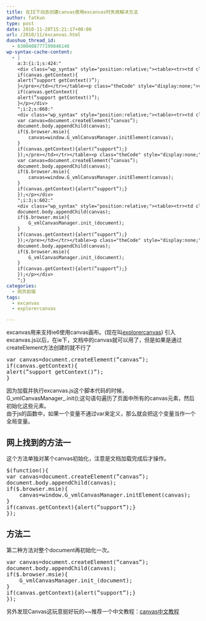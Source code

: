 ```yaml
---
title: 在IE下动态创建canvas使用excanvas时失效解决方法
author: fatkun
type: post
date: 2010-11-20T15:21:17+00:00
url: /2010/11/excanvas.html
duoshuo_thread_id:
  - 6300408777199846146
wp-syntax-cache-content:
  - |
    a:3:{i:1;s:424:"
    <div class="wp_syntax" style="position:relative;"><table><tr><td class="code"><pre class="js" style="font-family:monospace;">var canvas=document.createElement(”canvas”);
    if(canvas.getContext){
    alert(”support getContext()”);
    }</pre></td></tr></table><p class="theCode" style="display:none;">var canvas=document.createElement(”canvas”);
    if(canvas.getContext){
    alert(”support getContext()”);
    }</p></div>
    ";i:2;s:668:"
    <div class="wp_syntax" style="position:relative;"><table><tr><td class="code"><pre class="js" style="font-family:monospace;">$(function(){
    var canvas=document.createElement(”canvas”);
    document.body.appendChild(canvas);
    if($.browser.msie){
        canvas=window.G_vmlCanvasManager.initElement(canvas);
    }
    if(canvas.getContext){alert(”support”);}
    });</pre></td></tr></table><p class="theCode" style="display:none;">$(function(){
    var canvas=document.createElement(”canvas”);
    document.body.appendChild(canvas);
    if($.browser.msie){
        canvas=window.G_vmlCanvasManager.initElement(canvas);
    }
    if(canvas.getContext){alert(”support”);}
    });</p></div>
    ";i:3;s:602:"
    <div class="wp_syntax" style="position:relative;"><table><tr><td class="code"><pre class="js" style="font-family:monospace;">var canvas=document.createElement(”canvas”);
    document.body.appendChild(canvas);
    if($.browser.msie){
        G_vmlCanvasManager.init_(document);
    }
    if(canvas.getContext){alert(”support”);}
    });</pre></td></tr></table><p class="theCode" style="display:none;">var canvas=document.createElement(”canvas”);
    document.body.appendChild(canvas);
    if($.browser.msie){
        G_vmlCanvasManager.init_(document);
    }
    if(canvas.getContext){alert(”support”);}
    });</p></div>
    ";}
categories:
  - 网页前端
tags:
  - excanvas
  - explorercanvas

---
```

excanvas用来支持ie6使用canvas画布。(现在叫[explorercanvas][1])
引入excanvas.js以后，在ie下，文档中的canvas就可以用了，但是如果是通过createElement方法创建的就不行了
<pre escaped="true" lang="js">var canvas=document.createElement(”canvas”);
if(canvas.getContext){
alert(”support getContext()”);
}</pre>
因为加载并执行excanvas.js这个脚本代码的时候，G\_vmlCanvasManager\_.init();这句语句遍历了页面中所有的canvas元素，然后初始化这些元素。  
由于js的函数中，如果一个变量不通过var来定义，那么就会把这个变量当作一个全局变量。
## 网上找到的方法一

这个方法单独对某个canvas初始化，注意是文档加载完成后才操作。
<pre escaped="true" lang="js">$(function(){
var canvas=document.createElement(”canvas”);
document.body.appendChild(canvas);
if($.browser.msie){
    canvas=window.G_vmlCanvasManager.initElement(canvas);
}
if(canvas.getContext){alert(”support”);}
});</pre>
## 方法二

第二种方法对整个document再初始化一次。
<pre escaped="true" lang="js">var canvas=document.createElement(”canvas”);
document.body.appendChild(canvas);
if($.browser.msie){
    G_vmlCanvasManager.init_(document);
}
if(canvas.getContext){alert(”support”);}
});</pre>
另外发现Canvas这玩意挺好玩的~~推荐一个中文教程：[canvas中文教程][2]

 [1]: http://code.google.com/p/explorercanvas/
 [2]: https://developer.mozilla.org/cn/Canvas_tutorial